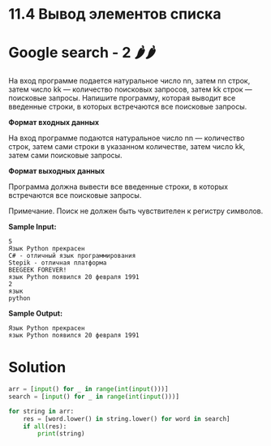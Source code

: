 # 11.4 Вывод элементов списка
# Google search - 2 🌶️🌶️
На вход программе подается натуральное число nn, затем nn строк, затем число kk — количество поисковых запросов, затем kk строк — поисковые запросы. Напишите программу, которая выводит все введенные строки, в которых встречаются все поисковые запросы.

**Формат входных данных**

На вход программе подаются натуральное число nn — количество строк, затем сами строки в указанном количестве, затем число kk, затем сами поисковые запросы.

**Формат выходных данных**

Программа должна вывести все введенные строки, в которых встречаются все поисковые запросы.

Примечание. Поиск не должен быть чувствителен к регистру символов.


**Sample Input:**
```
5
Язык Python прекрасен
C# - отличный язык программирования
Stepik - отличная платформа
BEEGEEK FOREVER!
язык Python появился 20 февраля 1991
2
язык
python
```
**Sample Output:**
```
Язык Python прекрасен
язык Python появился 20 февраля 1991
```
# Solution
```python
arr = [input() for _ in range(int(input()))]
search = [input() for _ in range(int(input()))]

for string in arr:
    res = [word.lower() in string.lower() for word in search]
    if all(res):
        print(string)
```